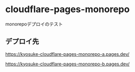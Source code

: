 # cloudflare-pages-monorepo
monorepoデプロイのテスト


## デプロイ先

https://kyosuke-cloudflare-pages-monorepo-a.pages.dev/

https://kyosuke-cloudflare-pages-monorepo-b.pages.dev/
